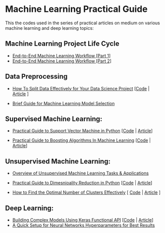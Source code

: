 # Machine Learning Practical Guide

This the codes used in the series of practical articles on medium on various machine learning and deep learning topics:

## Machine Learning Project Life Cycle ##
* [End-to-End Machine Learning Workflow [Part 1]](https://medium.com/mlearning-ai/end-to-end-machine-learning-workflow-part-1-b5aa2e3d30e2?sk=2c0fa63e0cd3e09bc9329c1f20c63f1f)
* [End-to-End Machine Learning Workflow [Part 2]](https://medium.com/mlearning-ai/end-to-end-machine-learning-workflow-part-2-e7b6d3fb1d53?sk=06cde2cb868ac46a1dd1e71064b76b05)

## Data Preprocessing 
* [How To Split Data Effectively for Your Data Science Project]() [[Code](https://github.com/youssefHosni/Machine-Learning-Practical-Guide/blob/main/How%20To%20Split%20The%20Data%20Effectively%20for%20Your%20Data%20Science%20Project.ipynb) | [Article](https://pub.towardsai.net/how-to-split-the-data-effectively-for-your-data-science-project-a9cb6a387b70?sk=7036bbef95e24baeaa2f1a98afa33491) ]

* [Brief Guide for Machine Learning Model Selection](https://medium.com/mlearning-ai/brief-guide-for-machine-learning-model-selection-a19a82f8bdcd?sk=f3fe7b646cfbc1b8818e6cd4a61814e5)


## Supervised Machine Learning:

* [Practical Guide to Support Vector Machine in Python]() [[Code](https://github.com/youssefHosni/Machine-Learning-Practical-Guide/blob/main/Practical%20Guide%20to%20Support%20Vector%20Machines%20in%20Python%20.ipynb) | [Article](https://pub.towardsai.net/practical-guide-to-support-vector-machines-in-python-dc0e628d50bc?sk=3736c436ed9ec33011b453d852f53746)]

* [Practical Guide to Boosting Algorithms In Machine Learning]() [[Code]() | [Article]()]


## Unsupervised Machine Learning:
* [Overview of Unsupervised Machine Learning Tasks & Applications](https://pub.towardsai.net/overview-of-unsupervised-machine-learning-tasks-applications-139db2239e2c?sk=26aa82893548ddc3c2916d4ee3c91d65)
* [Practical Guide to Dimesnioality Reduction in Python]() [[Code](https://github.com/youssefHosni/Practical-Guide-to-ML-DL-Concepts/blob/main/practical-guide-to-dimesnioality-reduction-in-pyth.ipynb) | [Article](https://medium.com/mlearning-ai/practical-guide-to-dimesnioality-reduction-in-python-9da6c84ad8ee?sk=ba37d536c5b52d79d7df19064639d4a4)]

* [How to Find the Optimal Number of Clusters Effectively]() [ [Code](https://github.com/youssefHosni/Machine-Learning-Practical-Guide/blob/main/How%20to%20Find%20the%20Optimal%20Number%20of%20Clusters%20Effectively.ipynb) | [Article]() ]


## Deep Learning:
* [Building Complex Models Using Keras Functional API]() [[Code](https://github.com/youssefHosni/Machine-Learning-Practical-Guide/blob/main/Building_Complex_Deep_Learning_Models_Using_Keras_Functional_API.ipynb) | [Article](https://pub.towardsai.net/building-complex-deep-learning-models-using-keras-functional-api-38090f4769a4?sk=85e11759a720c074c7bab9cc1b5d1d06)]
* [A Quick Setup for Neural Networks Hyperparameters for Best Results](https://pub.towardsai.net/a-quick-setup-for-neural-networks-hyperparameters-for-best-results-3a5a446abb3a?sk=9c9f6bf03b6895dcd0112a34158a2785)



